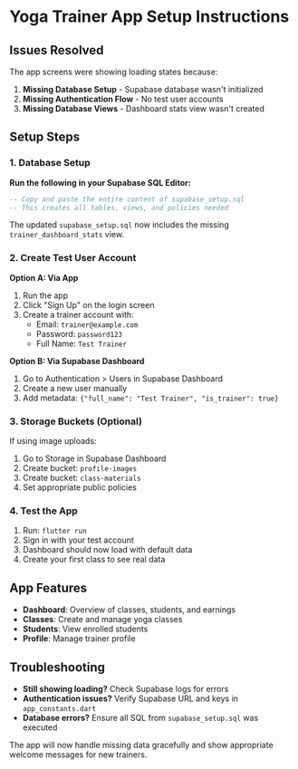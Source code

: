 # Yoga Trainer App Setup Instructions

## Issues Resolved

The app screens were showing loading states because:

1. **Missing Database Setup** - Supabase database wasn't initialized
2. **Missing Authentication Flow** - No test user accounts
3. **Missing Database Views** - Dashboard stats view wasn't created

## Setup Steps

### 1. Database Setup

**Run the following in your Supabase SQL Editor:**

```sql
-- Copy and paste the entire content of supabase_setup.sql
-- This creates all tables, views, and policies needed
```

The updated `supabase_setup.sql` now includes the missing `trainer_dashboard_stats` view.

### 2. Create Test User Account

**Option A: Via App**
1. Run the app
2. Click "Sign Up" on the login screen
3. Create a trainer account with:
   - Email: `trainer@example.com`
   - Password: `password123`
   - Full Name: `Test Trainer`

**Option B: Via Supabase Dashboard**
1. Go to Authentication > Users in Supabase Dashboard
2. Create a new user manually
3. Add metadata: `{"full_name": "Test Trainer", "is_trainer": true}`

### 3. Storage Buckets (Optional)

If using image uploads:
1. Go to Storage in Supabase Dashboard
2. Create bucket: `profile-images`
3. Create bucket: `class-materials`
4. Set appropriate public policies

### 4. Test the App

1. Run: `flutter run`
2. Sign in with your test account
3. Dashboard should now load with default data
4. Create your first class to see real data

## App Features

- **Dashboard**: Overview of classes, students, and earnings
- **Classes**: Create and manage yoga classes
- **Students**: View enrolled students
- **Profile**: Manage trainer profile

## Troubleshooting

- **Still showing loading?** Check Supabase logs for errors
- **Authentication issues?** Verify Supabase URL and keys in `app_constants.dart`
- **Database errors?** Ensure all SQL from `supabase_setup.sql` was executed

The app will now handle missing data gracefully and show appropriate welcome messages for new trainers. 